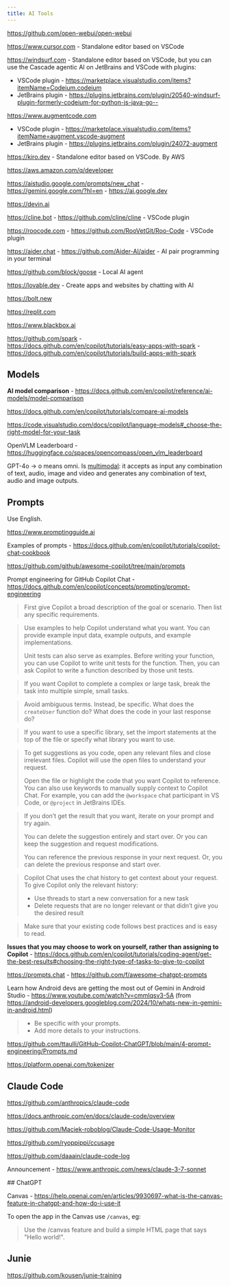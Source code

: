```yaml
---
title: AI Tools
---
```


https://github.com/open-webui/open-webui

https://www.cursor.com - Standalone editor based on VSCode

https://windsurf.com - Standalone editor based on VSCode, but you can use the Cascade agentic AI on JetBrains and VSCode with plugins:

- VSCode plugin - https://marketplace.visualstudio.com/items?itemName=Codeium.codeium
- JetBrains plugin - https://plugins.jetbrains.com/plugin/20540-windsurf-plugin-formerly-codeium-for-python-js-java-go--

https://www.augmentcode.com

- VSCode plugin - https://marketplace.visualstudio.com/items?itemName=augment.vscode-augment
- JetBrains plugin - https://plugins.jetbrains.com/plugin/24072-augment

https://kiro.dev - Standalone editor based on VSCode. By AWS

https://aws.amazon.com/q/developer

https://aistudio.google.com/prompts/new_chat - https://gemini.google.com/?hl=en - https://ai.google.dev

https://devin.ai

https://cline.bot - https://github.com/cline/cline - VSCode plugin

https://roocode.com - https://github.com/RooVetGit/Roo-Code - VSCode plugin

https://aider.chat - https://github.com/Aider-AI/aider - AI pair programming in your terminal

https://github.com/block/goose - Local AI agent

https://lovable.dev - Create apps and websites by chatting with AI

https://bolt.new

https://replit.com

https://www.blackbox.ai

https://github.com/spark - https://docs.github.com/en/copilot/tutorials/easy-apps-with-spark - https://docs.github.com/en/copilot/tutorials/build-apps-with-spark

## Models

**AI model comparison** - https://docs.github.com/en/copilot/reference/ai-models/model-comparison

https://docs.github.com/en/copilot/tutorials/compare-ai-models

https://code.visualstudio.com/docs/copilot/language-models#_choose-the-right-model-for-your-task

OpenVLM Leaderboard - https://huggingface.co/spaces/opencompass/open_vlm_leaderboard

GPT-4o -> o means omni. Is [multimodal](https://en.wikipedia.org/wiki/Multimodal_learning): it accepts as input any combination of text, audio, image and video and generates any combination of text, audio and image outputs.

## Prompts

Use English.

https://www.promptingguide.ai

Examples of prompts - https://docs.github.com/en/copilot/tutorials/copilot-chat-cookbook

https://github.com/github/awesome-copilot/tree/main/prompts

Prompt engineering for GitHub Copilot Chat - https://docs.github.com/en/copilot/concepts/prompting/prompt-engineering

> First give Copilot a broad description of the goal or scenario. Then list any specific requirements.

> Use examples to help Copilot understand what you want. You can provide example input data, example outputs, and example implementations.
>
> Unit tests can also serve as examples. Before writing your function, you can use Copilot to write unit tests for the function. Then, you can ask Copilot to write a function described by those unit tests.

> If you want Copilot to complete a complex or large task, break the task into multiple simple, small tasks.

> Avoid ambiguous terms. Instead, be specific. What does the `createUser` function do? What does the code in your last response do?

> If you want to use a specific library, set the import statements at the top of the file or specify what library you want to use.

> To get suggestions as you code, open any relevant files and close irrelevant files. Copilot will use the open files to understand your request.
>
> Open the file or highlight the code that you want Copilot to reference. You can also use keywords to manually supply context to Copilot Chat. For example, you can add the `@workspace` chat participant in VS Code, or `@project` in JetBrains IDEs.

> If you don’t get the result that you want, iterate on your prompt and try again.
>
> You can delete the suggestion entirely and start over. Or you can keep the suggestion and request modifications.
>
> You can reference the previous response in your next request. Or, you can delete the previous response and start over.

> Copilot Chat uses the chat history to get context about your request. To give Copilot only the relevant history:
>
> - Use threads to start a new conversation for a new task
> - Delete requests that are no longer relevant or that didn’t give you the desired result

> Make sure that your existing code follows best practices and is easy to read.

**Issues that you may choose to work on yourself, rather than assigning to Copilot** - https://docs.github.com/en/copilot/tutorials/coding-agent/get-the-best-results#choosing-the-right-type-of-tasks-to-give-to-copilot

https://prompts.chat - https://github.com/f/awesome-chatgpt-prompts

Learn how Android devs are getting the most out of Gemini in Android Studio - https://www.youtube.com/watch?v=cmmlqsv3-5A (from https://android-developers.googleblog.com/2024/10/whats-new-in-gemini-in-android.html)

> - Be specific with your prompts.
> - Add more details to your instructions.

https://github.com/ttaulli/GitHub-Copilot-ChatGPT/blob/main/4-prompt-engineering/Prompts.md

https://platform.openai.com/tokenizer

## Claude Code

https://github.com/anthropics/claude-code

https://docs.anthropic.com/en/docs/claude-code/overview

https://github.com/Maciek-roboblog/Claude-Code-Usage-Monitor

https://github.com/ryoppippi/ccusage

https://github.com/daaain/claude-code-log

Announcement - https://www.anthropic.com/news/claude-3-7-sonnet

## ChatGPT

Canvas - https://help.openai.com/en/articles/9930697-what-is-the-canvas-feature-in-chatgpt-and-how-do-i-use-it

To open the app in the Canvas use `/canvas`, eg:

> Use the /canvas feature and build a simple HTML page that says "Hello world!".

## Junie

https://github.com/kousen/junie-training
